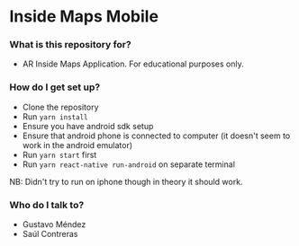 # Inside Maps Mobile #

### What is this repository for? ###

* AR Inside Maps Application. For educational purposes only.

### How do I get set up? ###

* Clone the repository
* Run `yarn install`
* Ensure you have android sdk setup 
* Ensure that android phone is connected to computer (it doesn't seem to work in the android emulator)
* Run `yarn start` first
* Run `yarn react-native run-android` on separate terminal

NB: Didn't try to run on iphone though in theory it should work. 

### Who do I talk to? ###

* Gustavo Méndez
* Saúl Contreras 
